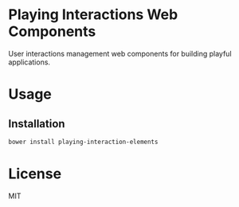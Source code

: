 Playing Interactions Web Components
===================================

User interactions management web components for building playful applications.

# Usage

## Installation

```bash
bower install playing-interaction-elements
```

# License

MIT